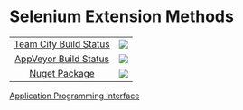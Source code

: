 # Selenium Extension Methods

<table align="center">
    <tr>
        <td align="center"><a href=http://scorchio-server.westeurope.cloudapp.azure.com:888/viewType.html?buildTypeId=SeleniumExtensionMethods_Build&guest=1)>Team City Build Status</a></td>
        <td align="center"><a href="scorchio-server.westeurope.cloudapp.azure.com:888/viewType.html?buildTypeId=SeleniumExtensionMethods_Build&guest=1">
	<img src="http://scorchio-server.westeurope.cloudapp.azure.com:888/app/rest/builds/buildType:(id:SeleniumExtensionMethods_Build)/statusIcon"/>
</a></td>
    </tr>
    <tr>
        <td align="center"><a href="https://ci.appveyor.com/project/asudbury/Selenium-ExtensionMethods">AppVeyor Build Status</td>
        <td align="center"><a href="https://ci.appveyor.com/project/asudbury/Selenium-ExtensionMethods">
	<img src='https://ci.appveyor.com/api/projects/status/5sg65tmn42gmyh1e?svg=true'/>
</a></td>
    </tr>
    <tr>
        <td align="center"><a href="https://www.nuget.org/packages/Scorchio.Selenium.ExtensionMethods">Nuget Package</a></td>
        <td align="center"><a href="https://www.nuget.org/packages/Scorchio.Selenium.ExtensionMethods"><img src="https://img.shields.io/nuget/v/Scorchio.Selenium.ExtensionMethods.svg"></img></a></td>
</table>


[Application Programming Interface](Scorchio.Selenium.ExtensionMethods.md)

